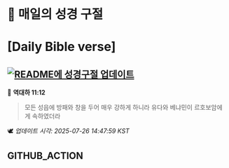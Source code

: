 # 🙏 매일의 성경 구절
# [Daily Bible verse]
## [![README에 성경구절 업데이트](https://github.com/DONGSUKA/first_test/actions/workflows/update-readme-bible.yml/badge.svg)](https://github.com/DONGSUKA/first_test/actions/workflows/update-readme-bible.yml)
<!-- START_BIBLE_VERSE -->
📖 **역대하 11:12**
> 모든 성읍에 방패와 창을 두어 매우 강하게 하니라 유다와 베냐민이 르호보암에게 속하였더라

🕊️ _업데이트 시각: 2025-07-26 14:47:59 KST_
  <!-- END_BIBLE_VERSE -->
## GITHUB_ACTION
